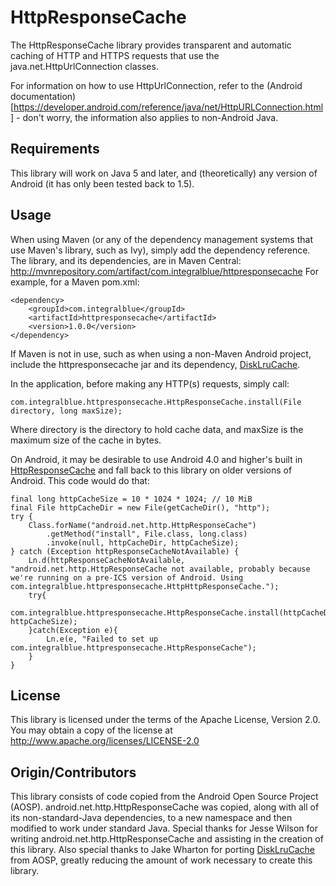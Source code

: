 HttpResponseCache
=================

The HttpResponseCache library provides transparent and automatic caching of HTTP and HTTPS requests that use the java.net.HttpUrlConnection classes.

For information on how to use HttpUrlConnection, refer to the (Android documentation)[https://developer.android.com/reference/java/net/HttpURLConnection.html] - don't worry, the information also applies to non-Android Java.

Requirements
------------
This library will work on Java 5 and later, and (theoretically) any version of Android (it has only been tested back to 1.5).

Usage
-----
When using Maven (or any of the dependency management systems that use Maven's library, such as Ivy), simply add the dependency reference. The library, and its dependencies, are in Maven Central: http://mvnrepository.com/artifact/com.integralblue/httpresponsecache
For example, for a Maven pom.xml:

    <dependency>
	    <groupId>com.integralblue</groupId>
	    <artifactId>httpresponsecache</artifactId>
	    <version>1.0.0</version>
    </dependency>

If Maven is not in use, such as when using a non-Maven Android project, include the httpresponsecache jar and its dependency, [DiskLruCache](https://github.com/JakeWharton/DiskLruCache).

In the application, before making any HTTP(s) requests, simply call:

    com.integralblue.httpresponsecache.HttpResponseCache.install(File directory, long maxSize);

Where directory is the directory to hold cache data, and maxSize is the maximum size of the cache in bytes.

On Android, it may be desirable to use Android 4.0 and higher's built in [HttpResponseCache](https://developer.android.com/reference/android/net/http/HttpResponseCache.html) and fall back to this library on older versions of Android. This code would do that:

    final long httpCacheSize = 10 * 1024 * 1024; // 10 MiB
    final File httpCacheDir = new File(getCacheDir(), "http");
    try {
        Class.forName("android.net.http.HttpResponseCache")
            .getMethod("install", File.class, long.class)
            .invoke(null, httpCacheDir, httpCacheSize);
    } catch (Exception httpResponseCacheNotAvailable) {
        Ln.d(httpResponseCacheNotAvailable, "android.net.http.HttpResponseCache not available, probably because we're running on a pre-ICS version of Android. Using com.integralblue.httpresponsecache.HttpHttpResponseCache.");
        try{
            com.integralblue.httpresponsecache.HttpResponseCache.install(httpCacheDir, httpCacheSize);
        }catch(Exception e){
            Ln.e(e, "Failed to set up com.integralblue.httpresponsecache.HttpResponseCache");
        }
    }

License
-------
This library is licensed under the terms of the Apache License, Version 2.0. You may obtain a copy of the license at http://www.apache.org/licenses/LICENSE-2.0

Origin/Contributors
-------------------
This library consists of code copied from the Android Open Source Project (AOSP). android.net.http.HttpResponseCache was copied, along with all of its non-standard-Java dependencies, to a new namespace and then modified to work under standard Java. Special thanks for Jesse Wilson for writing android.net.http.HttpResponseCache and assisting in the creation of this library. Also special thanks to Jake Wharton for porting [DiskLruCache](https://github.com/JakeWharton/DiskLruCache) from AOSP, greatly reducing the amount of work necessary to create this library.
